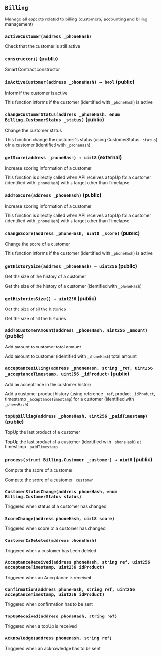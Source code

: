 ## `Billing`

Manage all aspects related to billing (customers, accounting and billing management)




### `activeCustomer(address _phoneHash)`



Check that the customer is still active


### `constructor()` (public)



Smart Contract constructor

### `isActiveCustomer(address _phoneHash) → bool` (public)

Inform if the customer is active


This function informs if the customer (identified with `_phoneHash`) is active

### `changeCustomerStatus(address _phoneHash, enum Billing.CustomerStatus _status)` (public)

Change the customer status


This function change the customer's status (using CustomerStatus `_status`) ofr a customer (identified with `_phoneHash`)

### `getScore(address _phoneHash) → uint8` (external)

Increase scoring information of a customer


This function is directly called when API receives a topUp for a customer (identified with `_phoneHash`) with a target other than Timelapse

### `addToScore(address _phoneHash)` (public)

Increase scoring information of a customer


This function is directly called when API receives a topUp for a customer (identified with `_phoneHash`) with a target other than Timelapse

### `changeScore(address _phoneHash, uint8 _score)` (public)

Change the score of a customer


This function informs if the customer (identified with `_phoneHash`) is active

### `getHistorySize(address _phoneHash) → uint256` (public)

Get the size of the history of a customer


Get the size of the history of a customer (identified with `_phoneHash`)

### `getHistoriesSize() → uint256` (public)

Get the size of all the histories


Get the size of all the histories

### `addToCustomerAmount(address _phoneHash, uint256 _amount)` (public)

Add amount to customer total amount


Add amount to customer (identified with `_phoneHash`) total amount

### `acceptanceBilling(address _phoneHash, string _ref, uint256 _acceptanceTimestamp, uint256 _idProduct)` (public)

Add an acceptance in the customer history


Add a customer product history (using reference `_ref`, product `_idProduct`, timestamp `_acceptanceTimestamp`) for a customer (identified with `_phoneHash`)

### `topUpBilling(address _phoneHash, uint256 _paidTimestamp)` (public)

TopUp the last product of a customer


TopUp the last product of a customer (identified with `_phoneHash`) at timestamp `_paidTimestamp`

### `process(struct Billing.Customer _customer) → uint8` (public)

Compute the score of a customer


Compute the score of a customer `_customer`


### `CustomerStatusChange(address phoneHash, enum Billing.CustomerStatus status)`



Triggered when status of a customer has changed

### `ScoreChange(address phoneHash, uint8 score)`



Triggered when score of a customer has changed

### `CustomerIsDeleted(address phoneHash)`



Triggered when a customer has been deleted

### `AcceptanceReceived(address phoneHash, string ref, uint256 acceptanceTimestamp, uint256 idProduct)`



Triggered when an Acceptance is received

### `Confirmation(address phoneHash, string ref, uint256 acceptanceTimestamp, uint256 idProduct)`



Triggered when confirmation has to be sent

### `TopUpReceived(address phoneHash, string ref)`



Triggered when a topUp is received

### `Acknowledge(address phoneHash, string ref)`



Triggered when an acknowledge has to be sent

